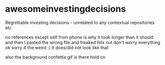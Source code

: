 # awesomeinvestingdecisions
Regrettable investing decisions - unrelated to any contextual repositories etc

no references except self from phone is why it took longer than it should and then I pasted the wrong file and freaked folx out  don't worry everything ok sorry 4 the weird :)
It does/did not look like that 
 
 also the background confettis gif is there hold on

